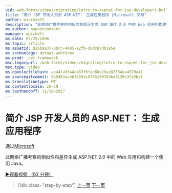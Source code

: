 ```yaml
---
uid: web-forms/videos/migrating/intro-to-aspnet-for-jsp-developers-building-applications
title: "简介 JSP 开发人员的 ASP.NET： 生成应用程序 |Microsoft 文档"
author: microsoft
description: "此网络广播考察的相似性和差异生成 ASP.NET 2.0 中的 Web 应用和构建一个使用 Java。"
ms.author: aspnetcontent
manager: wpickett
ms.date: 07/25/2006
ms.topic: article
ms.assetid: 826b9a37-0bc3-4405-92fb-d8dc87db195e
ms.technology: dotnet-webforms
ms.prod: .net-framework
msc.legacyurl: /web-forms/videos/migrating/intro-to-aspnet-for-jsp-developers-building-applications
msc.type: video
ms.openlocfilehash: ae441a9344c463f6fac6be29ac02554ea4379e41
ms.sourcegitcommit: 9a9483aceb34591c97451997036a9120c3fe2baf
ms.translationtype: MT
ms.contentlocale: zh-CN
ms.lasthandoff: 11/10/2017
---
```

<a name="intro-to-aspnet-for-jsp-developers-building-applications"></a>简介 JSP 开发人员的 ASP.NET： 生成应用程序
====================
通过[Microsoft](https://github.com/microsoft)

此网络广播考察的相似性和差异生成 ASP.NET 2.0 中的 Web 应用和构建一个使用 Java。

[&#9654;观看视频 （62 分钟）](https://channel9.msdn.com/Blogs/ASP-NET-Site-Videos/intro-to-aspnet-for-jsp-developers-building-applications)

>[!div class="step-by-step"]
[上一页](intro-to-aspnet-for-jsp-developers-welcome-to-aspnet-20.md)
[下一页](intro-to-aspnet-for-coldfusion-developers-adding-aspnet-to-your-repertoire.md)

